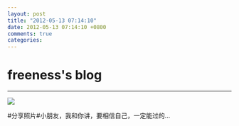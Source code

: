 ```yaml
---
layout: post
title: "2012-05-13 07:14:10"
date: 2012-05-13 07:14:10 +0800
comments: true
categories: 
---
```


# freeness's blog

----------

![](http://okqmqrbgo.bkt.clouddn.com/201205130714101.jpg)

>
\#分享照片\#小朋友，我和你讲，要相信自己，一定能过的…